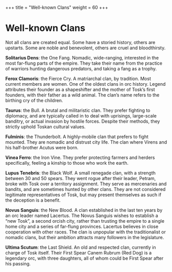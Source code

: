 +++
title = "Well-known Clans"
weight = 60
+++

# Well-known Clans

Not all clans are created equal. Some have a storied history, others are upstarts. Some are noble and benevolent, others are cruel and bloodthirsty.

**Solitarius Dens**: the One Fang. Nomadic, wide-ranging, interested in the most far-flung parts of the empire. They take their name from the practice of warriors hunting dangerous predators, and taking a fang as a trophy.

**Ferox Clamoris**: the Fierce Cry. A matriarchal clan, by tradition. Most current members are women. One of the oldest clans in orc history. Legend attributes their founder as a shapeshifter and the mother of Tosk’s first founders, with their father as a wild animal. The clan’s name refers to the birthing cry of the children.

**Taurus**: the Bull. A brutal and militaristic clan. They prefer fighting to diplomacy, and are typically called in to deal with uprisings, large-scale banditry, or actual invasion by hostile forces. Despite their methods, they strictly uphold Toskan cultural values.

**Fulminis**: the Thunderbolt. A highly-mobile clan that prefers to fight mounted. They are nomadic and distrust city life. The clan where Virens and his half-brother Acutus were born.

**Vinea Ferro**: the Iron Vine. They prefer protecting farmers and herders specifically, feeling a kinship to those who work the earth.

**Lupus Tenebris**: the Black Wolf. A small renegade clan, with a strength between 30 and 50 spears. They went rogue after their leader, Petram, broke with Tosk over a territory assignment. They serve as mercenaries and bandits, and are sometimes hunted by other clans. They are not considered legitimate representatives of Tosk, but may present themselves as such if the deception is a benefit.

**Novus Sanguis**: the New Blood. A clan established in the last ten years by an orc leader named Lacertus. The Novus Sanguis wishes to establish a “new Tosk”, a second orcish city, rather than trusting the empire to a single home city and a series of far-flung provinces. Lacertus believes in close cooperation with other races. The clan is unpopular with the traditionalist or nomadic clans, but their ambition attracts many followers in the legislature.

**Ultima Scutum**: the Last Shield. An old and respected clan, currently in charge of Tosk itself. Their First Spear Canem Rubrum (Red Dog) is a legendary orc, with three daughters, all of whom could be First Spear after his passing.
